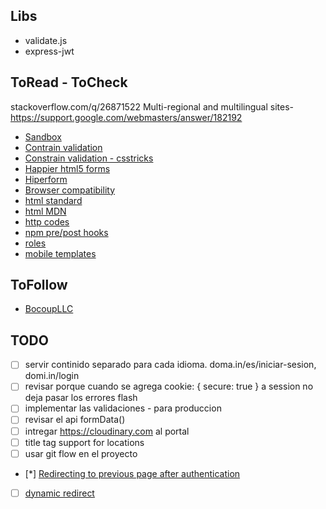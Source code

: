 ## Libs
+ validate.js
+ express-jwt

## ToRead - ToCheck
stackoverflow.com/q/26871522
Multi-regional and multilingual sites- https://support.google.com/webmasters/answer/182192
+ [Sandbox](https://stackoverflow.com/q/2126174)
+ [Contrain validation](https://developer.mozilla.org/en-US/docs/Web/Guide/HTML/HTML5/Constraint_validation)
+ [Constrain validation - csstricks](https://css-tricks.com/form-validation-part-1-constraint-validation-html/)
+ [Happier html5 forms](http://daverupert.com/2017/11/happier-html5-forms/)
+ [Hiperform](https://hyperform.js.org)
+ [Browser compatibility](https://quirksmode.org/)
+ [html standard](https://html.spec.whatwg.org/dev/)
+ [html MDN](https://developer.mozilla.org/en-US/docs/Web/HTML)
+ [http codes](https://httpstatuses.com/)
+ [npm pre/post hooks](http://www.marcusoft.net/2015/08/pre-and-post-hooks-for-npm-scripting.html)
+ [roles](https://gist.github.com/danwit/e0a7c5ad57c9ce5659d2)
+ [mobile templates](https://github.com/madhums/node-express-mongoose-demo/issues/39)

## ToFollow
+ [BocoupLLC](https://www.youtube.com/user/BocoupLLC)


## TODO
+ [ ] servir continido separado para cada idioma. doma.in/es/iniciar-sesion, domi.in/login
+ [ ] revisar porque cuando se agrega cookie: { secure: true } a session no deja pasar los errores flash
+ [ ] implementar las validaciones - para produccion
+ [ ] revisar el api formData()
+ [ ] intregar https://cloudinary.com al portal
+ [ ] title tag support for locations
+ [ ] usar git flow en el proyecto
+ [*] [Redirecting to previous page after authentication](https://stackoverflow.com/q/13335881)
+ [ ] [dynamic redirect](https://github.com/jaredhanson/passport/issues/120)
